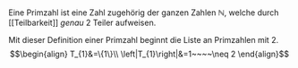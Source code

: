Eine Primzahl ist eine Zahl zugehörig der ganzen Zahlen $\mathbb{N}$, welche durch [[Teilbarkeit]] *genau* 2 Teiler aufweisen.

Mit dieser Definition einer Primzahl beginnt die Liste an Primzahlen mit $2$.
$$\begin{align}
T_{1}&=\{1\}\\
\left|T_{1}\right|&=1~~~~\neq 2
\end{align}$$